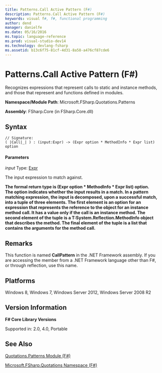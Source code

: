 ```yaml
---
title: Patterns.Call Active Pattern (F#)
description: Patterns.Call Active Pattern (F#)
keywords: visual f#, f#, functional programming
author: dend
manager: danielfe
ms.date: 05/16/2016
ms.topic: language-reference
ms.prod: visual-studio-dev14
ms.technology: devlang-fsharp
ms.assetid: b13c6f75-81cf-4d31-8a58-a476cf87cde6 
---
```


# Patterns.Call Active Pattern (F#)

Recognizes expressions that represent calls to static and instance methods, and those that represent and functions defined in modules.

**Namespace/Module Path**: Microsoft.FSharp.Quotations.Patterns

**Assembly**: FSharp.Core (in FSharp.Core.dll)


## Syntax

```
// Signature:
( |Call|_| ) : (input:Expr) -> (Expr option * MethodInfo * Expr list) option
```

#### Parameters
*input*
Type: [Expr](https://msdn.microsoft.com/library/ed6a2caf-69d4-45c2-ab97-e9b3be9bce65)


The input expression to match against.



**The formal return type is (Expr option &#42; MethodInfo &#42; Expr list) option. The option indicates whether the input results in a match. In a pattern matching expression, the input is decomposed, upon a successful match, into a tuple of three elements. The first element is an option for an expression that represents the reference to the object for an instance method call. It has a value only if the call is an instance method. The second element of the tuple is a T:System.Reflection.MethodInfo object that describes the method. The final element of the tuple is a list that contains the arguments for the method call.**
## Remarks
This function is named **CallPattern** in the .NET Framework assembly. If you are accessing the member from a .NET Framework language other than F#, or through reflection, use this name.


## Platforms
Windows 8, Windows 7, Windows Server 2012, Windows Server 2008 R2


## Version Information
**F# Core Library Versions**

Supported in: 2.0, 4.0, Portable




## See Also
[Quotations.Patterns Module &#40;F&#35;&#41;](Quotations.Patterns-Module-%5BFSharp%5D.md)

[Microsoft.FSharp.Quotations Namespace &#40;F&#35;&#41;](Microsoft.FSharp.Quotations-Namespace-%5BFSharp%5D.md)

